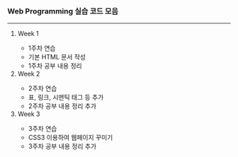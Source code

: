 <h3>Web Programming 실습 코드 모음</h3>
<hr>
<ol type="1">
<li>Week 1</li>
  <ul>
    <li>1주차 연습</li>
    <li>기본 HTML 문서 작성</li>
    <li>1주차 공부 내용 정리</li>
  </ul>
<li>Week 2</li>
  <ul>
    <li>2주차 연습</li>
    <li>표, 링크, 시맨틱 태그 등 추가</li>
    <li>2주차 공부 내용 정리 추가</li>
  </ul>
<li>Week 3</li>
  <ul>
    <li>3주차 연습</li>
    <li>CSS3 이용하여 웹페이지 꾸미기</li>
    <li>3주차 공부 내용 정리 추가</li>
  </ul>
</ol>
